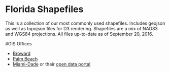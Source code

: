 # Florida Shapefiles
This is a collection of our most commonly used shapefiles. Includes geojson as well as topojson files for D3 rendering. Shapefiles are a mix of NAD83 and WGS84 projections. All files up-to-date as of September 20, 2016.

#GIS Offices
+ [Broward](http://gis.broward.org/)
+ [Palm Beach](http://www.pbcgov.com/iss/itoperations/cwgis/cwgis.htm)
+ [Miami-Dade](http://www.miamidade.gov/technology/geographic-information-systems.asp) or their [open data portal](https://opendata.miamidade.gov/)
